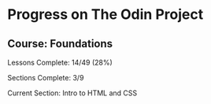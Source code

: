 # Progress on The Odin Project

## Course: Foundations

Lessons Complete:   14/49 (28%)

Sections Complete:  3/9

Current Section:    Intro to HTML and CSS
